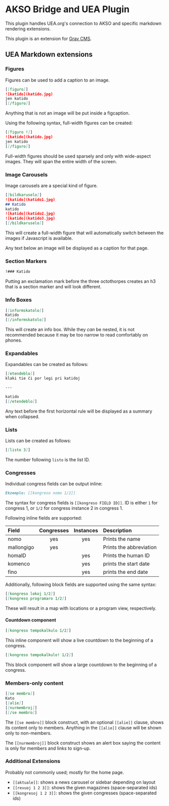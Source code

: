 # AKSO Bridge and UEA Plugin
This plugin handles UEA.org's connection to AKSO and specific markdown rendering extensions.

This plugin is an extension for [Grav CMS](http://github.com/getgrav/grav).

## UEA Markdown extensions
### Figures
Figures can be used to add a caption to an image.

```md
[[figuro]]
![katido](katido.jpg)
jen katido
[[/figuro]]
```

Anything that is not an image will be put inside a figcaption.

Using the following syntax, full-width figures can be created:

```md
[[figuro !]]
![katido](katido.jpg)
jen katido
[[/figuro]]
```

Full-width figures should be used sparsely and only with wide-aspect images. They will span the entire width of the screen.

### Image Carousels
Image carousels are a special kind of figure.

```md
[[bildkaruselo]]
![katido](katido1.jpg)
## Katido
katido
![katido](katido2.jpg)
![katido](katido3.jpg)
[[/bildkaruselo]]
```

This will create a full-width figure that will automatically switch between the images if Javascript is available.

Any text below an image will be displayed as a caption for that page.

### Section Markers
```md
!### Katido
```

Putting an exclamation mark before the three octothorpes creates an h3 that is a section marker and will look different.

### Info Boxes
```md
[[informskatolo]]
Katido
[[/informskatolo]]
```

This will create an info box. While they *can* be nested, it is not recommended because it may be too narrow to read comfortably on phones.

### Expandables
Expandables can be created as follows:

```md
[[etendeblo]]
klaki tie ĉi por legi pri katidoj

---

katido
[[/etendeblo]]
```

Any text before the first horizontal rule will be displayed as a summary when collapsed.

### Lists
Lists can be created as follows:

```md
[[listo 3]]
```

The number following `listo` is the list ID.

### Congresses
Individual congress fields can be output inline:

```md
Ekzemplo: [[kongreso nomo 1/2]]
```

The syntax for congress fields is `[[kongreso FIELD ID]]`.
ID is either `1` for congress 1, or `1/2` for congress instance 2 in congress 1.

Following inline fields are supported:

| Field | Congresses | Instances | Description |
|:-|:-:|:-:|:-|
| nomo | yes | yes | Prints the name
| mallongigo | yes | | Prints the abbreviation
| homaID | | yes | Prints the human ID
| komenco | | yes | prints the start date
| fino | | yes | prints the end date

Additionally, following block fields are supported using the same syntax:

```md
[[kongreso lokoj 1/2]]
[[kongreso programaro 1/2]]
```

These will result in a map with locations or a program view, respectively.

#### Countdown component
```md
[[kongreso tempokalkulo 1/2]]
```

This inline component will show a live countdown to the beginning of a congress.

```md
[[kongreso tempokalkulo! 1/2]]
```

This block component will show a large countdown to the beginning of a congress.

### Members-only content
```md
[[se membro]]
Kato
[[alie]]
[[nurmembroj]]
[[/se membro]]
```

The `[[se membro]]` block construct, with an optional `[[alie]]` clause, shows its content only to members.
Anything in the `[[alie]]` clause will be shown only to non-members.

The `[[nurmembroj]]` block construct shows an alert box saying the content is only for members and links to sign-up.

### Additional Extensions
Probably not commonly used; mostly for the home page.

- `[[aktuale]]`: shows a news carousel or sidebar depending on layout
- `[[revuoj 1 2 3]]`: shows the given magazines (space-separated ids)
- `[[kongresoj 1 2 3]]`: shows the given congresses (space-separated ids)
